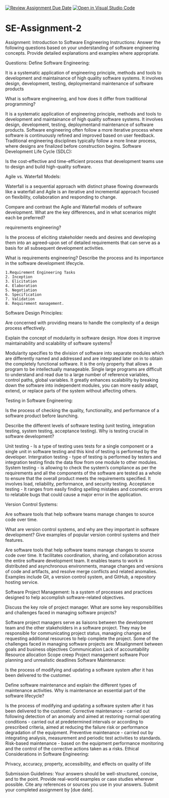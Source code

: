 [![Review Assignment Due Date](https://classroom.github.com/assets/deadline-readme-button-24ddc0f5d75046c5622901739e7c5dd533143b0c8e959d652212380cedb1ea36.svg)](https://classroom.github.com/a/-ucQIGTc)
[![Open in Visual Studio Code](https://classroom.github.com/assets/open-in-vscode-718a45dd9cf7e7f842a935f5ebbe5719a5e09af4491e668f4dbf3b35d5cca122.svg)](https://classroom.github.com/online_ide?assignment_repo_id=15242267&assignment_repo_type=AssignmentRepo)
# SE-Assignment-2
Assignment: Introduction to Software Engineering
Instructions:
Answer the following questions based on your understanding of software engineering concepts. Provide detailed explanations and examples where appropriate.

Questions:
Define Software Engineering:

It is a systematic application of engineering principle, methods and tools to development and maintainance of high quality software systems. It involves design, development, testing, deploymentand maintenance of software products

What is software engineering, and how does it differ from traditional programming?

It is a systematic application of engineering principle, methods and tools to development and maintainance of high quality software systems. It involves design, development, testing, deploymentand maintenance of software products.
Software engineering often follow a more iterative process where software is continuously refined and improved based on user feedback. Traditional engineering disciplines typically follow a more linear process, where designs are finalized before construction begins.
Software Development Life Cycle (SDLC):

Is the cost-effective and time-efficient process that development teams use to design and build high-quality software.

Agile vs. Waterfall Models:

Waterfall  is a sequential approach with distinct phase flowing downwards like a waterfall and Agile is an iterative and incremental approach focused on flexibility, collaboration and responding to change.


Compare and contrast the Agile and Waterfall models of software development. What are the key differences, and in what scenarios might each be preferred?

requirements engineering?

Is the process of eliciting stakeholder needs and desires and developing them into an agreed-upon set of detailed requirements that can serve as a basis for all subsequent development activities.

What is requirements engineering? Describe the process and its importance in the software development lifecycle.

    1.Requirement Engineering Tasks
    2. Inception
    3. Elicitation
    4. Elaboration
    5. Negotiation
    6. Specification
    7. Validation
    8. Requirement management.
Software Design Principles:

 Are concerned with providing means to handle the complexity of a design process effectively.

Explain the concept of modularity in software design. How does it improve maintainability and scalability of software systems?

Modularity specifies to the division of software into separate modules which are differently
named and addressed and are integrated later on in to obtain the completely functional
software. It is the only property that allows a program to be intellectually manageable.
Single large programs are difficult to understand and read due to a large number of
reference variables, control paths, global variables.
It greatly enhances scalability by breaking down the software into independent modules, you can more easily adapt, extend, or replace parts of the system without affecting others.

Testing in Software Engineering:

Is the process of checking the quality, functionality, and performance of a software product before launching.

Describe the different levels of software testing (unit testing, integration testing, system testing, acceptance testing). Why is testing crucial in software development?

Unit testing - Is a type of testing uses tests for a single component or a single unit in software testing and this kind of testing is performed by the developer.
Intergration testing - type of testing is performed by testers and integration testing finds the data flow from one module to other modules.
System testing - is allowing to check the system’s compliance as per the requirements and all the components of the software are tested as a whole to ensure that the overall product meets the requirements specified. It involves load, reliability, performance, and security testing.
Acceptance testing - It ranges from easily finding spelling mistakes and cosmetic errors to relatable bugs that could cause a major error in the application.

Version Control Systems:

Are software tools that help software teams manage changes to source code over time.

What are version control systems, and why are they important in software development? Give examples of popular version control systems and their features.

Are software tools that help software teams manage changes to source code over time.
It facilitates coordination, sharing, and collaboration across the entire software development team. It enables teams to work in distributed and asynchronous environments, manage changes and versions of code and artifacts, and resolve merge conflicts and related anomalies.
Examples include Git, a version control system, and GitHub, a repository hosting service.

Software Project Management:
Is a system of processes and practices designed to help accomplish software-related objectives.

Discuss the key role of project manager. What are some key responsibilities and challenges faced in managing software projects?

Software project managers serve as liaisons between the development team and the other stakeholders in a software project. They may be responsible for communicating project status, managing changes and requesting additional resources to help complete the project.
Some of the challenges faced in managing software projects are:
    Misalignment between goals and business objectives 
    Communication 
    Lack of accountability 
    Resource allocation 
    Scope creep
    Project management software
    Poor planning and unrealistic deadlines 
Software Maintenance:

Is the process of modifying and updating a software system after it has been delivered to the customer.

Define software maintenance and explain the different types of maintenance activities. Why is maintenance an essential part of the software lifecycle?

Is the process of modifying and updating a software system after it has been delivered to the customer.
Corrective maintenance - carried out following detection of an anomaly and aimed at restoring normal operating conditions - carried out at predetermined intervals or according to prescribed criteria, aimed at reducing the failure risk or performance degradation of the equipment. 
Preventive maintenance - carried out by integrating analysis, measurement and periodic test activities to standards.
Risk-based maintenance - based on the equipment performance monitoring and the control of the corrective actions taken as a risks.
Ethical Considerations in Software Engineering:

Privacy, accuracy, property, accessibility, and effects on quality of life

Submission Guidelines:
Your answers should be well-structured, concise, and to the point.
Provide real-world examples or case studies wherever possible.
Cite any references or sources you use in your answers.
Submit your completed assignment by [due date].
